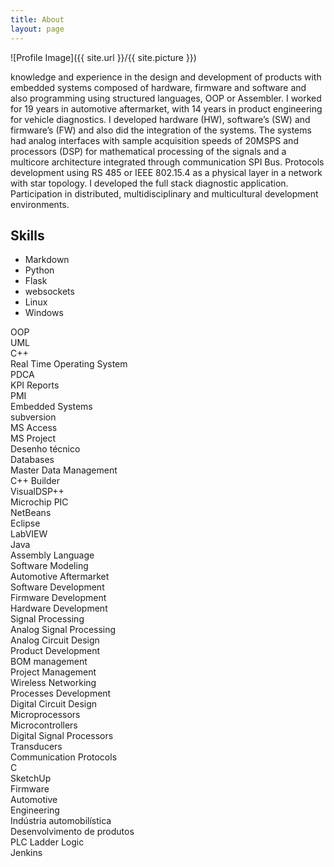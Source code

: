 ```yaml
---
title: About
layout: page
---
```

![Profile Image]({{ site.url }}/{{ site.picture }})

knowledge and experience in the design and development of products with embedded
systems composed of hardware, firmware and software and also programming using structured languages, OOP or
Assembler.
I worked for 19 years in automotive aftermarket, with 14 years in product engineering for vehicle diagnostics. I developed
hardware (HW), software’s (SW) and firmware’s (FW) and also did the integration of the systems.
The systems had analog interfaces with sample acquisition speeds of 20MSPS and processors (DSP) for mathematical
processing of the signals and a multicore architecture integrated through communication SPI Bus.
Protocols development using RS 485 or IEEE 802.15.4 as a physical layer in a network with star topology.
I developed the full stack diagnostic application. Participation in distributed, multidisciplinary
and multicultural development environments.


## Skills

* Markdown
* Python
* Flask
* websockets
* Linux
* Windows



<div class="pv-skill-entity__header">
  <div class="tooltip-container">
  
  <div class="pv-skill-entity__pill-contents static-pill">
    <span class="pv-skill-entity__skill-name truncate Sans-15px-black-85%-semibold inline-block">OOP</span>
  </div>
</div>


<div class="pv-skill-entity__header">
  <div class="tooltip-container">
  
  <div class="pv-skill-entity__pill-contents static-pill">
    <span class="pv-skill-entity__skill-name truncate Sans-15px-black-85%-semibold inline-block">UML</span>
  </div>
</div>



<div class="pv-skill-entity__header">
  <div class="tooltip-container">
  
  <div class="pv-skill-entity__pill-contents static-pill">
    <span class="pv-skill-entity__skill-name truncate Sans-15px-black-85%-semibold inline-block">C++</span>
  </div>
</div>


<div class="pv-skill-entity__header">
  <div class="tooltip-container">
  
  <div class="pv-skill-entity__pill-contents static-pill">
    <span class="pv-skill-entity__skill-name truncate Sans-15px-black-85%-semibold inline-block">Real Time Operating System</span>
  </div>
</div>


<div class="pv-skill-entity__header">
  <div class="tooltip-container">
  
  <div class="pv-skill-entity__pill-contents static-pill">
    <span class="pv-skill-entity__skill-name truncate Sans-15px-black-85%-semibold inline-block">PDCA</span>
  </div>
</div>


<div class="pv-skill-entity__header">
  <div class="tooltip-container">
  
  <div class="pv-skill-entity__pill-contents static-pill">
    <span class="pv-skill-entity__skill-name truncate Sans-15px-black-85%-semibold inline-block">KPI Reports</span>
  </div>
</div>


<div class="pv-skill-entity__header">
  <div class="tooltip-container">
  
  <div class="pv-skill-entity__pill-contents static-pill">
    <span class="pv-skill-entity__skill-name truncate Sans-15px-black-85%-semibold inline-block">PMI</span>
  </div>
</div>


<div class="pv-skill-entity__header">
  <div class="tooltip-container">
  
  <div class="pv-skill-entity__pill-contents static-pill">
    <span class="pv-skill-entity__skill-name truncate Sans-15px-black-85%-semibold inline-block">Embedded Systems</span>
  </div>
</div>


<div class="pv-skill-entity__header">
  <div class="tooltip-container">
  
  <div class="pv-skill-entity__pill-contents static-pill">
    <span class="pv-skill-entity__skill-name truncate Sans-15px-black-85%-semibold inline-block">subversion</span>
  </div>
</div>


<div class="pv-skill-entity__header">
  <div class="tooltip-container">
  
  <div class="pv-skill-entity__pill-contents static-pill">
    <span class="pv-skill-entity__skill-name truncate Sans-15px-black-85%-semibold inline-block">MS Access</span>
  </div>
</div>



<div class="pv-skill-entity__header">
  <div class="tooltip-container">
  
  <div class="pv-skill-entity__pill-contents static-pill">
    <span class="pv-skill-entity__skill-name truncate Sans-15px-black-85%-semibold inline-block">MS Project</span>
  </div>
</div>


<div class="pv-skill-entity__header">
  <div class="tooltip-container">
  
  <div class="pv-skill-entity__pill-contents static-pill">
    <span class="pv-skill-entity__skill-name truncate Sans-15px-black-85%-semibold inline-block">Desenho técnico</span>
  </div>
</div>


<div class="pv-skill-entity__header">
  <div class="tooltip-container">
  
  <div class="pv-skill-entity__pill-contents static-pill">
    <span class="pv-skill-entity__skill-name truncate Sans-15px-black-85%-semibold inline-block">Databases</span>
  </div>
</div>



<div class="pv-skill-entity__header">
  <div class="tooltip-container">
  
  <div class="pv-skill-entity__pill-contents static-pill">
    <span class="pv-skill-entity__skill-name truncate Sans-15px-black-85%-semibold inline-block">Master Data Management</span>
  </div>
</div>


<div class="pv-skill-entity__header">
  <div class="tooltip-container">
  
  <div class="pv-skill-entity__pill-contents static-pill">
    <span class="pv-skill-entity__skill-name truncate Sans-15px-black-85%-semibold inline-block">C++ Builder</span>
  </div>
</div>


<div class="pv-skill-entity__header">
  <div class="tooltip-container">
  
  <div class="pv-skill-entity__pill-contents static-pill">
    <span class="pv-skill-entity__skill-name truncate Sans-15px-black-85%-semibold inline-block">VisualDSP++</span>
  </div>
</div>


<div class="pv-skill-entity__header">
  <div class="tooltip-container">
  
  <div class="pv-skill-entity__pill-contents static-pill">
    <span class="pv-skill-entity__skill-name truncate Sans-15px-black-85%-semibold inline-block">Microchip PIC</span>
  </div>
</div>



<div class="pv-skill-entity__header">
  <div class="tooltip-container">
  
  <div class="pv-skill-entity__pill-contents static-pill">
    <span class="pv-skill-entity__skill-name truncate Sans-15px-black-85%-semibold inline-block">NetBeans</span>
  </div>
</div>



<div class="pv-skill-entity__header">
  <div class="tooltip-container">
  
  <div class="pv-skill-entity__pill-contents static-pill">
    <span class="pv-skill-entity__skill-name truncate Sans-15px-black-85%-semibold inline-block">Eclipse</span>
  </div>
</div>




<div class="pv-skill-entity__header">
  <div class="tooltip-container">
  
  <div class="pv-skill-entity__pill-contents static-pill">
    <span class="pv-skill-entity__skill-name truncate Sans-15px-black-85%-semibold inline-block">LabVIEW</span>
  </div>
</div>



<div class="pv-skill-entity__header">
  <div class="tooltip-container">
  
  <div class="pv-skill-entity__pill-contents static-pill">
    <span class="pv-skill-entity__skill-name truncate Sans-15px-black-85%-semibold inline-block">Java</span>
  </div>
</div>



<div class="pv-skill-entity__header">
  <div class="tooltip-container">
  
  <div class="pv-skill-entity__pill-contents static-pill">
    <span class="pv-skill-entity__skill-name truncate Sans-15px-black-85%-semibold inline-block">Assembly Language</span>
  </div>
</div>


<div class="pv-skill-entity__header">
  <div class="tooltip-container">
  
  <div class="pv-skill-entity__pill-contents static-pill">
    <span class="pv-skill-entity__skill-name truncate Sans-15px-black-85%-semibold inline-block">Software Modeling</span>
  </div>
</div>


<div class="pv-skill-entity__header">
  <div class="tooltip-container">
  
  <div class="pv-skill-entity__pill-contents static-pill">
    <span class="pv-skill-entity__skill-name truncate Sans-15px-black-85%-semibold inline-block">Automotive Aftermarket</span>
  </div>
</div>


<div class="pv-skill-entity__header">
  <div class="tooltip-container">
  
  <div class="pv-skill-entity__pill-contents static-pill">
    <span class="pv-skill-entity__skill-name truncate Sans-15px-black-85%-semibold inline-block">Software Development</span>
  </div>

</div>



<div class="pv-skill-entity__header">
  <div class="tooltip-container">
  
  <div class="pv-skill-entity__pill-contents static-pill">
    <span class="pv-skill-entity__skill-name truncate Sans-15px-black-85%-semibold inline-block">Firmware Development</span>
  </div>

</div>



<div class="pv-skill-entity__header">
  <div class="tooltip-container">
  
  <div class="pv-skill-entity__pill-contents static-pill">
    <span class="pv-skill-entity__skill-name truncate Sans-15px-black-85%-semibold inline-block">Hardware Development</span>
  </div>

</div>



<div class="pv-skill-entity__header">
  <div class="tooltip-container">
  
  <div class="pv-skill-entity__pill-contents static-pill">
    <span class="pv-skill-entity__skill-name truncate Sans-15px-black-85%-semibold inline-block">Signal Processing</span>
  </div>

</div>


<div class="pv-skill-entity__header">
  <div class="tooltip-container">
  
  <div class="pv-skill-entity__pill-contents static-pill">
    <span class="pv-skill-entity__skill-name truncate Sans-15px-black-85%-semibold inline-block">Analog Signal Processing</span>
  </div>

</div>



<div class="pv-skill-entity__header">
  <div class="tooltip-container">
  
  <div class="pv-skill-entity__pill-contents static-pill">
    <span class="pv-skill-entity__skill-name truncate Sans-15px-black-85%-semibold inline-block">Analog Circuit Design</span>
  </div>

</div>


<div class="pv-skill-entity__header">
  <div class="tooltip-container">
  
  <div class="pv-skill-entity__pill-contents static-pill">
    <span class="pv-skill-entity__skill-name truncate Sans-15px-black-85%-semibold inline-block">Product Development</span>
  </div>

</div>


<div class="pv-skill-entity__header">
  <div class="tooltip-container">
  
  <div class="pv-skill-entity__pill-contents static-pill">
    <span class="pv-skill-entity__skill-name truncate Sans-15px-black-85%-semibold inline-block">BOM management</span>
  </div>

</div>


<div class="pv-skill-entity__header">
  <div class="tooltip-container">
  
  <div class="pv-skill-entity__pill-contents static-pill">
    <span class="pv-skill-entity__skill-name truncate Sans-15px-black-85%-semibold inline-block">Project Management</span>
  </div>

</div>


<div class="pv-skill-entity__header">
  <div class="tooltip-container">
  
  <div class="pv-skill-entity__pill-contents static-pill">
    <span class="pv-skill-entity__skill-name truncate Sans-15px-black-85%-semibold inline-block">Wireless Networking</span>
  </div>

</div>


<div class="pv-skill-entity__header">
  <div class="tooltip-container">
  
  <div class="pv-skill-entity__pill-contents static-pill">
    <span class="pv-skill-entity__skill-name truncate Sans-15px-black-85%-semibold inline-block">Processes Development</span>
  </div>

</div>


<div class="pv-skill-entity__header">
  <div class="tooltip-container">
  
  <div class="pv-skill-entity__pill-contents static-pill">
    <span class="pv-skill-entity__skill-name truncate Sans-15px-black-85%-semibold inline-block">Digital Circuit Design</span>
  </div>

</div>


<div class="pv-skill-entity__header">
  <div class="tooltip-container">
  
  <div class="pv-skill-entity__pill-contents static-pill">
    <span class="pv-skill-entity__skill-name truncate Sans-15px-black-85%-semibold inline-block">Microprocessors</span>
  </div>

</div>


<div class="pv-skill-entity__header">
  <div class="tooltip-container">
  
  <div class="pv-skill-entity__pill-contents static-pill">
    <span class="pv-skill-entity__skill-name truncate Sans-15px-black-85%-semibold inline-block">Microcontrollers</span>
  </div>

</div>


<div class="pv-skill-entity__header">
  <div class="tooltip-container">
  
  <div class="pv-skill-entity__pill-contents static-pill">
    <span class="pv-skill-entity__skill-name truncate Sans-15px-black-85%-semibold inline-block">Digital Signal Processors</span>
  </div>

</div>


<div class="pv-skill-entity__header">
  <div class="tooltip-container">
  
  <div class="pv-skill-entity__pill-contents static-pill">
    <span class="pv-skill-entity__skill-name truncate Sans-15px-black-85%-semibold inline-block">Transducers</span>
  </div>

</div>



<div class="pv-skill-entity__header">
  <div class="tooltip-container">
  
  <div class="pv-skill-entity__pill-contents static-pill">
    <span class="pv-skill-entity__skill-name truncate Sans-15px-black-85%-semibold inline-block">Communication Protocols</span>
  </div>

</div>


<div class="pv-skill-entity__header">
  <div class="tooltip-container">
  
  <div class="pv-skill-entity__pill-contents static-pill">
    <span class="pv-skill-entity__skill-name truncate Sans-15px-black-85%-semibold inline-block">C</span>
  </div>

</div>


<div class="pv-skill-entity__header">
  <div class="tooltip-container">
  
  <div class="pv-skill-entity__pill-contents static-pill">
    <span class="pv-skill-entity__skill-name truncate Sans-15px-black-85%-semibold inline-block">SketchUp</span>
  </div>

</div>


<div class="pv-skill-entity__header">
  <div class="tooltip-container">
  
  <div class="pv-skill-entity__pill-contents static-pill">
    <span class="pv-skill-entity__skill-name truncate Sans-15px-black-85%-semibold inline-block">Firmware</span>
  </div>

</div>


<div class="pv-skill-entity__header">
  <div class="tooltip-container">
  
  <div class="pv-skill-entity__pill-contents static-pill">
    <span class="pv-skill-entity__skill-name truncate Sans-15px-black-85%-semibold inline-block">Automotive</span>
  </div>

</div>


<div class="pv-skill-entity__header">
  <div class="tooltip-container">
  
  <div class="pv-skill-entity__pill-contents static-pill">
    <span class="pv-skill-entity__skill-name truncate Sans-15px-black-85%-semibold inline-block">Engineering</span>
  </div>

</div>


<div class="pv-skill-entity__header">
  <div class="tooltip-container">
  
  <div class="pv-skill-entity__pill-contents static-pill">
    <span class="pv-skill-entity__skill-name truncate Sans-15px-black-85%-semibold inline-block">Indústria automobilística</span>
  </div>

</div>


<div class="pv-skill-entity__header">
  <div class="tooltip-container">
  
  <div class="pv-skill-entity__pill-contents static-pill">
    <span class="pv-skill-entity__skill-name truncate Sans-15px-black-85%-semibold inline-block">Desenvolvimento de produtos</span>
  </div>

</div>


<div class="pv-skill-entity__header">
  <div class="tooltip-container">
  
  <div class="pv-skill-entity__pill-contents static-pill">
    <span class="pv-skill-entity__skill-name truncate Sans-15px-black-85%-semibold inline-block">PLC Ladder Logic</span>
  </div>

</div>


<div class="pv-skill-entity__header">
  <div class="tooltip-container">
  
  <div class="pv-skill-entity__pill-contents static-pill">
    <span class="pv-skill-entity__skill-name truncate Sans-15px-black-85%-semibold inline-block">Jenkins</span>
  </div>

  </div>
</div>
